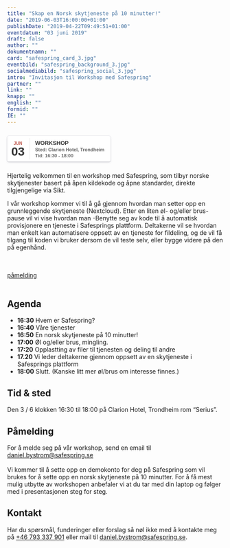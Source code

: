 ```yaml
---
title: "Skap en Norsk skytjeneste på 10 minutter!"
date: "2019-06-03T16:00:00+01:00"
publishDate: "2019-04-22T09:49:51+01:00"
eventdatum: "03 juni 2019"
draft: false
author: ""
dokumentnamn: ""
card: "safespring_card_3.jpg"
eventbild: "safespring_background_3.jpg"
socialmediabild: "safespring_social_3.jpg"
intro: "Invitasjon til Workshop med Safespring"
partner: ""
link: ""
knapp: ""
english: ""
formid: ""
IE: ""
---
```


<style>
.safespring-event .desc .des,.safespring-event .desc .hed{font-family:Hind,sans-serif;overflow:hidden}.safespring-event{display:inline-block;position:relative;cursor:default;background:#fff;font-family:Hind,sans-serif;font-weight:600;color:#323232!important;font-size:15px;line-height:100%;-webkit-box-shadow:0 0 0 .5px rgba(50,50,93,.17),0 2px 5px 0 rgba(50,50,93,.1),0 1px 1.5px 0 rgba(0,0,0,.07),0 1px 2px 0 rgba(0,0,0,.08),0 0 0 0 transparent!important;-moz-box-shadow:0 0 0 .5px rgba(50,50,93,.17),0 2px 5px 0 rgba(50,50,93,.1),0 1px 1.5px 0 rgba(0,0,0,.07),0 1px 2px 0 rgba(0,0,0,.08),0 0 0 0 transparent!important;box-shadow:0 0 0 .5px rgba(50,50,93,.17),0 2px 5px 0 rgba(50,50,93,.1),0 1px 1.5px 0 rgba(0,0,0,.07),0 1px 2px 0 rgba(0,0,0,.08),0 0 0 0 transparent!important;-webkit-border-radius:4px;border-radius:4px}.safespring-event .date{width:50px;height:60px;float:left;position:relative}.safespring-event .date .bdr1,.safespring-event .date .bdr2{width:1px;height:50px;position:absolute;z-index:100;top:5px}.safespring-event .date .mon{display:block;text-align:center;padding:12px 0 0;font-size:10px;color:#bf5549;font-weight:700;line-height:110%;text-transform:uppercase}.safespring-event .date .day{display:block;text-align:center;padding:0 0 8px;font-size:28px;font-weight:700;color:#333;line-height:100%}.safespring-event .date .bdr1{background:#eaeaea;right:-3px}.safespring-event .date .bdr2{background:#fff;right:-4px}.safespring-event .desc{height:60px;float:left;position:relative;padding:0 15px 0 0}.safespring-event .desc p{margin:0;display:block;text-align:left;padding:10px 0 0 15px;font-size:11px;color:#666;line-height:130%}.safespring-event .desc .hed{height:15px;display:block;margin-bottom:0;font-size:13px;line-height:110%;color:#333;text-transform:uppercase}.safespring-event .desc .des{height:28px;display:block}.safespring-event-selected{background-color:#f4f4f4}.addeventatc .alarm_reminder,.addeventatc .all_day_event,.addeventatc .attendees,.addeventatc .calname,.addeventatc .date_format,.addeventatc .recurring,.addeventatc .status,.addeventatc .uid,.safespring-event .client,.safespring-event .description,.safespring-event .end,.safespring-event .facebook_event,.safespring-event .location,.safespring-event .method,.safespring-event .organizer,.safespring-event .organizer_email,.safespring-event .start,.safespring-event .timezone,.safespring-event .title,.safespring-event .transp{display:none!important}
</style>

<div style="clear:both;padding:10px 0px 10px 0px;">
	<div class="safespring-event" data-styling="none">
		<div class="date">
			<span class="mon">JUN</span>
			<span class="day">03</span>
			<div class="bdr1"></div>
			<div class="bdr2"></div>
		</div>
		<div class="desc">
			<p>
				<strong class="hed">Workshop</strong>
				<span class="des">Sted: Clarion Hotel, Trondheim<br />Tid: 16:30 - 18:00</span>
			</p>
		</div>
	</div>
	</div>

<div class="ingress"><p>Hjertelig velkommen til en workshop med Safespring, som tilbyr norske skytjenester basert på åpen kildekode og åpne standarder, direkte tilgjengelige via Sikt.</p></div>

I vår workshop kommer vi til å gå gjennom hvordan man setter opp en grunnleggende skytjeneste (Nextcloud). Etter en liten øl- og/eller brus-pause vil vi vise hvordan man -Benytte seg av kode til å automatisk provisjonere en tjeneste i Safesprings plattform.  Deltakerne vil se hvordan man enkelt kan automatisere oppsett av en tjeneste for fildeling, og de vil få tilgang til koden vi bruker dersom de vil teste selv, eller bygge videre på den på egenhånd.

<br><br>
<a href="mailto:daniel.bystrom@safespring.se" id="button">påmelding</a>
<br><br>

## Agenda
- **16:30** Hvem er Safespring?
- **16:40** Våre tjenester
- **16:50** En norsk skytjeneste på 10 minutter!
- **17:00** Øl og/eller brus, mingling.
- **17:20** Opplastting av filer til tjenesten og deling til andre
- **17.20** Vi leder deltakerne gjennom oppsett av en skytjeneste i Safesprings plattform
- **18:00** Slutt. (Kanske litt mer øl/brus om interesse finnes.)


## Tid & sted
Den 3 / 6 klokken 16:30 til 18:00 på Clarion Hotel, Trondheim rom “Serius”.

## Påmelding
For å melde seg på vår workshop, send en  email til <a href="mailto:daniel.bystrom@safespring.se" id="text-button">daniel.bystrom@safespring.se</a>
<br><br>
Vi kommer til å sette opp en demokonto for deg på Safespring som vil brukes for å sette opp en norsk skytjeneste på 10 minutter. For å få mest mulig utbytte av workshopen anbefaler vi at du tar med din laptop og følger med i presentasjonen steg for steg.

## Kontakt
Har du spørsmål, funderinger eller forslag så nøl ikke med å kontakte meg på <a href="tel:+46793337901" id="">+46 793 337 901</a> eller mail til <a href="mailto:daniel.bystrom@safespring.se" id="">daniel.bystrom@safespring.se</a>.
